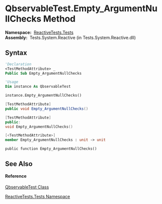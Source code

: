 # QbservableTest.Empty\_ArgumentNullChecks Method

**Namespace:**  [ReactiveTests.Tests](ReactiveTests.Tests\ReactiveTests.Tests.md)  
**Assembly:**  Tests.System.Reactive (in Tests.System.Reactive.dll)

## Syntax

```vb
'Declaration
<TestMethodAttribute> _
Public Sub Empty_ArgumentNullChecks
```

```vb
'Usage
Dim instance As QbservableTest

instance.Empty_ArgumentNullChecks()
```

```csharp
[TestMethodAttribute]
public void Empty_ArgumentNullChecks()
```

```c++
[TestMethodAttribute]
public:
void Empty_ArgumentNullChecks()
```

```fsharp
[<TestMethodAttribute>]
member Empty_ArgumentNullChecks : unit -> unit 
```

```jscript
public function Empty_ArgumentNullChecks()
```

## See Also

#### Reference

[QbservableTest Class](QbservableTest\QbservableTest.md)

[ReactiveTests.Tests Namespace](ReactiveTests.Tests\ReactiveTests.Tests.md)




